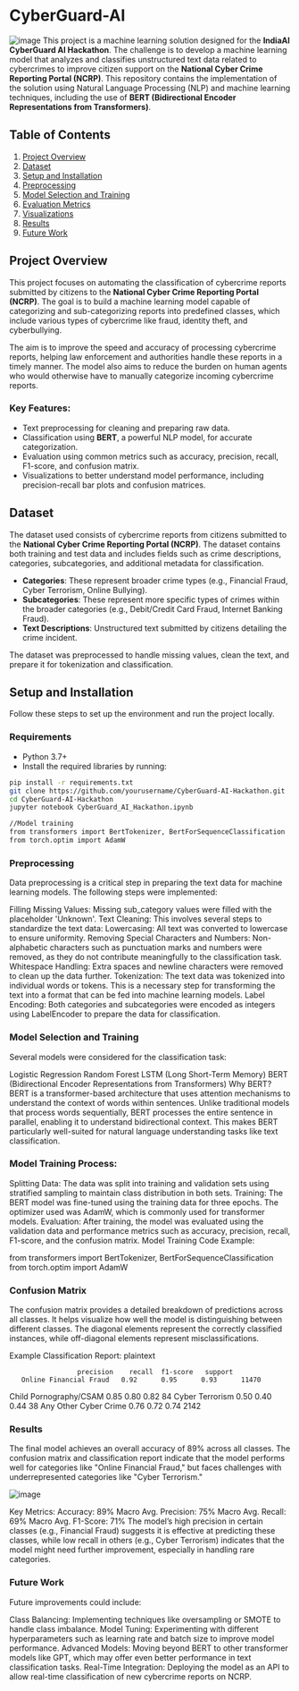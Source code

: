 # CyberGuard-AI


![image](https://github.com/user-attachments/assets/49ce89d6-cb41-4752-bc28-90a44577983b)
This project is a machine learning solution designed for the **IndiaAI CyberGuard AI Hackathon**. The challenge is to develop a machine learning model that analyzes and classifies unstructured text data related to cybercrimes to improve citizen support on the **National Cyber Crime Reporting Portal (NCRP)**. This repository contains the implementation of the solution using Natural Language Processing (NLP) and machine learning techniques, including the use of **BERT (Bidirectional Encoder Representations from Transformers)**.

## Table of Contents
1. [Project Overview](#project-overview)
2. [Dataset](#dataset)
3. [Setup and Installation](#setup-and-installation)
4. [Preprocessing](#preprocessing)
5. [Model Selection and Training](#model-selection-and-training)
6. [Evaluation Metrics](#evaluation-metrics)
7. [Visualizations](#visualizations)
8. [Results](#results)
9. [Future Work](#future-work)

## Project Overview

This project focuses on automating the classification of cybercrime reports submitted by citizens to the **National Cyber Crime Reporting Portal (NCRP)**. The goal is to build a machine learning model capable of categorizing and sub-categorizing reports into predefined classes, which include various types of cybercrime like fraud, identity theft, and cyberbullying.

The aim is to improve the speed and accuracy of processing cybercrime reports, helping law enforcement and authorities handle these reports in a timely manner. The model also aims to reduce the burden on human agents who would otherwise have to manually categorize incoming cybercrime reports.

### Key Features:
- Text preprocessing for cleaning and preparing raw data.
- Classification using **BERT**, a powerful NLP model, for accurate categorization.
- Evaluation using common metrics such as accuracy, precision, recall, F1-score, and confusion matrix.
- Visualizations to better understand model performance, including precision-recall bar plots and confusion matrices.

## Dataset

The dataset used consists of cybercrime reports from citizens submitted to the **National Cyber Crime Reporting Portal (NCRP)**. The dataset contains both training and test data and includes fields such as crime descriptions, categories, subcategories, and additional metadata for classification.

- **Categories**: These represent broader crime types (e.g., Financial Fraud, Cyber Terrorism, Online Bullying).
- **Subcategories**: These represent more specific types of crimes within the broader categories (e.g., Debit/Credit Card Fraud, Internet Banking Fraud).
- **Text Descriptions**: Unstructured text submitted by citizens detailing the crime incident.

The dataset was preprocessed to handle missing values, clean the text, and prepare it for tokenization and classification.

## Setup and Installation

Follow these steps to set up the environment and run the project locally.



### Requirements

- Python 3.7+
- Install the required libraries by running:

```bash
pip install -r requirements.txt
git clone https://github.com/yourusername/CyberGuard-AI-Hackathon.git
cd CyberGuard-AI-Hackathon
jupyter notebook CyberGuard_AI_Hackathon.ipynb

//Model training
from transformers import BertTokenizer, BertForSequenceClassification
from torch.optim import AdamW
```
### Preprocessing

Data preprocessing is a critical step in preparing the text data for machine learning models. The following steps were implemented:

Filling Missing Values: Missing sub_category values were filled with the placeholder 'Unknown'.
Text Cleaning: This involves several steps to standardize the text data:
Lowercasing: All text was converted to lowercase to ensure uniformity.
Removing Special Characters and Numbers: Non-alphabetic characters such as punctuation marks and numbers were removed, as they do not contribute meaningfully to the classification task.
Whitespace Handling: Extra spaces and newline characters were removed to clean up the data further.
Tokenization: The text data was tokenized into individual words or tokens. This is a necessary step for transforming the text into a format that can be fed into machine learning models.
Label Encoding: Both categories and subcategories were encoded as integers using LabelEncoder to prepare the data for classification.


### Model Selection and Training

Several models were considered for the classification task:

Logistic Regression
Random Forest
LSTM (Long Short-Term Memory)
BERT (Bidirectional Encoder Representations from Transformers)
Why BERT?
BERT is a transformer-based architecture that uses attention mechanisms to understand the context of words within sentences. Unlike traditional models that process words sequentially, BERT processes the entire sentence in parallel, enabling it to understand bidirectional context. This makes BERT particularly well-suited for natural language understanding tasks like text classification.

### Model Training Process:
Splitting Data: The data was split into training and validation sets using stratified sampling to maintain class distribution in both sets.
Training: The BERT model was fine-tuned using the training data for three epochs. The optimizer used was AdamW, which is commonly used for transformer models.
Evaluation: After training, the model was evaluated using the validation data and performance metrics such as accuracy, precision, recall, F1-score, and the confusion matrix.
Model Training Code Example:


from transformers import BertTokenizer, BertForSequenceClassification
from torch.optim import AdamW

### Confusion Matrix
The confusion matrix provides a detailed breakdown of predictions across all classes. It helps visualize how well the model is distinguishing between different classes. The diagonal elements represent the correctly classified instances, while off-diagonal elements represent misclassifications.

Example Classification Report:
plaintext

                     precision    recall  f1-score   support
       Online Financial Fraud   0.92      0.95      0.93      11470
   Child Pornography/CSAM      0.85      0.80      0.82         84
   Cyber Terrorism              0.50      0.40      0.44         38
   Any Other Cyber Crime        0.76      0.72      0.74      2142


### Results
The final model achieves an overall accuracy of 89% across all classes. The confusion matrix and classification report indicate that the model performs well for categories like "Online Financial Fraud," but faces challenges with underrepresented categories like "Cyber Terrorism."

![image](https://github.com/user-attachments/assets/843d8c71-43f8-4209-9677-3acdb2208b65)

Key Metrics:
Accuracy: 89%
Macro Avg. Precision: 75%
Macro Avg. Recall: 69%
Macro Avg. F1-Score: 71%
The model’s high precision in certain classes (e.g., Financial Fraud) suggests it is effective at predicting these classes, while low recall in others (e.g., Cyber Terrorism) indicates that the model might need further improvement, especially in handling rare categories.

### Future Work
Future improvements could include:

Class Balancing: Implementing techniques like oversampling or SMOTE to handle class imbalance.
Model Tuning: Experimenting with different hyperparameters such as learning rate and batch size to improve model performance.
Advanced Models: Moving beyond BERT to other transformer models like GPT, which may offer even better performance in text classification tasks.
Real-Time Integration: Deploying the model as an API to allow real-time classification of new cybercrime reports on NCRP.


